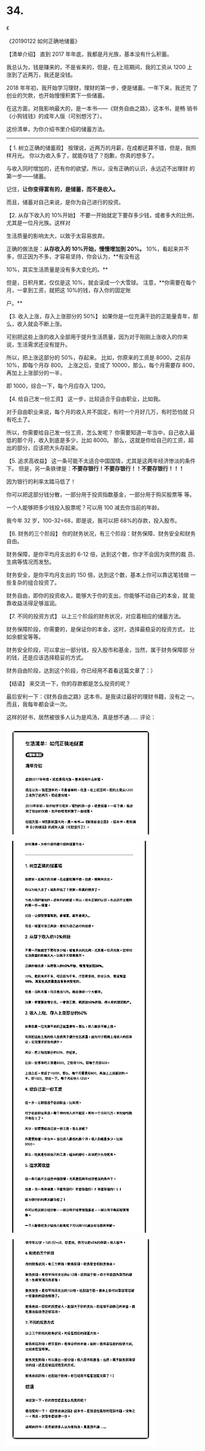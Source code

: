 # 34.

《

《20190122 如何正确地储蓄》

【清单介绍】 直到 2017 年年底，我都是月光族，基本没有什么积蓄。

我总认为，钱是赚来的，不是省来的，但是，在上班期间，我的工资从 1200 上 涨到了近两万，我还是没钱。

2018 年年初，我开始学习理财，理财的第一步，便是储蓄。一年下来，我还完 了创业的欠款，也开始慢慢积累下一些储蓄。

在这方面，对我影响最大的，是一本书——《财务自由之路》，这本书，是畅 销书《小狗钱钱》的成年人版（可别想污了）。

这份清单，为你介绍书里介绍的储蓄方法。

---

【 1\. 树立正确的储蓄观】 按理说，近两万的月薪，在成都还算不错，但是，我照样月光。 你以为收入多了，就能存钱了？抱歉，你真的想多了。

与收入同时增加的，还有你的欲望。所以，没有正确的认识，永远迈不出理财 的第一步——储蓄。

记住，**让你变得富有的，是储蓄，而不是收入。**

而且，储蓄对自己来说，是你为自己进行的投资。

【2\. 从存下收入的 10%开始】 不要一开始就定下要存多少钱，或者多大的比例，尤其是一位月光族。这样对

生活质量的影响太大，以致于太容易放弃。

正确的做法是：**从存收入的 10%开始，慢慢增加到 20%。** 10%，看起来并不多，但正因为不多，才容易坚持，你会认为，**有没有这

10%，其实生活质量是没有多大变化的。**

但是，日积月累，仅仅是这 10%，就会滚成一个大雪球。 注意，**你需要在每个月，一拿到工资，就把这 10%的钱，存入你的固定账

户。**

【3\. 收入上涨，存入上涨部分的 50%】 如果你是一位充满干劲的正能量青年，那么，收入就会不断上涨。

可别把这些上涨的收入全部用于提升生活质量，因为对于刚刚上涨收入的你来 说，生活需求还没有提升。

所以，把上涨这部分的 50%，存起来。 比如，你原来的工资是 8000，之前存 10%，即每个月存 800。 上涨之后，变成了 10000，那么，每个月需要存 800，再加上上涨部分的一半，

即 1000，综合一下，每个月应存入 1200。

【4\. 给自己发一份工资】 这一步，比较适合于自由职业，比如我。

对于自由职业来说，每个月的收入并不固定，有时一个月好几万，有时恐怕就 只有吃土了。

所以，你需要给自己发一份工资，怎么发呢？ 你需要知道一年当中，自己收入最低的那个月，收入到底是多少，比如 8000。 那么，这就是你给自己的工资，超出的部分，应该把大头存起来。

【5\. 追求高收益】 这一条可能不太适合中国国情，尤其是这两年经济惨淡的条件下。 但是，另一条铁律是：**不要存银行！不要存银行！！不要存银行！！！**

因为银行的利率太踏马低了！

你可以把这部分钱分散，一部分用于投资指数基金，一部分用于购买股票等 等。

一个人能够把多少钱投入股票呢？可以用 100 减去你当前的年龄。

我今年 32 岁，100-32=68，即是说，我可以把 68%的存款，投入股市。

【6\. 财务的三个阶段】 你的财务状况，有三个阶段：财务保障、财务安全和财务自由。

财务保障，是你平均月支出的 6-12 倍，达到这个数，你才不会因为突然的裁 员、生病等情况而发愁。

财务安全，是你平均月支出的 150 倍，达到这个数，基本上你可以靠这笔钱做 一些复杂的组合投资了。

财务自由，即你的投资收入，能够大于你的支出，你能够不动自己的本金，就 能靠收益活得足够滋润。

【7\. 不同的投资方式】 以上三个阶段的财务状况，对应着相应的储蓄方法。

财务保障阶段，你需要的，是保证你的本金，这时，选择最稳妥的投资方式， 比如余额宝等等。

财务安全阶段，可以拿出一部分钱，投入股市和基金，当然，属于财务保障部 分的钱，还是应该选择稳妥的方式。

财务自由阶段，达到这个阶段，你已经用不着看这篇文章了：）

【结语】 来交流一下，你的存款都是怎么投资的呢？

最后安利一下：《财务自由之路》这本书，是我读过最好的理财书籍，没有之 一。而且，我每年都会读一次。

这样的好书，居然被很多人认为是鸡汤，真是想不通…… 评论：

![image](img/Image_065.png)

![image](img/Image_066.png)

![image](img/Image_067.png)